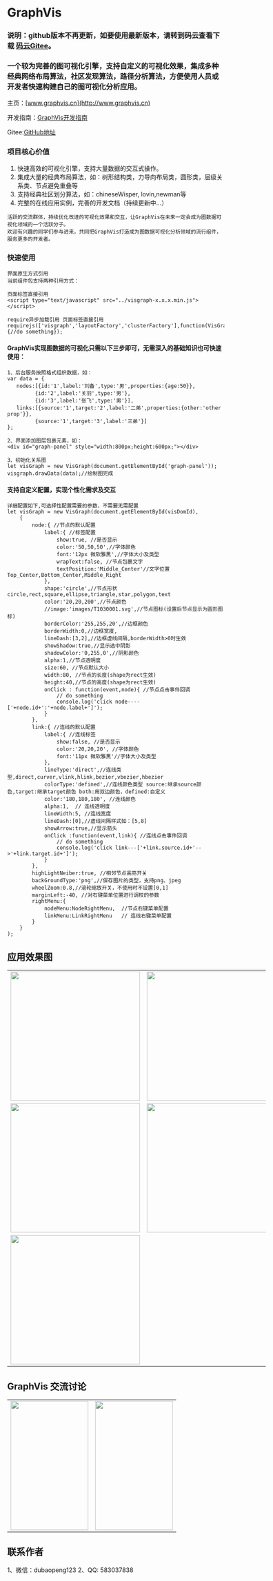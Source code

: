 # GraphVis

### 说明：github版本不再更新，如要使用最新版本，请转到码云查看下载 [码云Gitee](https://gitee.com/baopengdu/GraphVis)。

### 一个较为完善的图可视化引擎，支持自定义的可视化效果，集成多种经典网络布局算法，社区发现算法，路径分析算法，方便使用人员或开发者快速构建自己的图可视化分析应用。

主页：[www.graphvis.cn](http://www.graphvis.cn)

开发指南：[GraphVis开发指南](https://www.yuque.com/dashboard/docs)

Gitee:[GitHub地址](https://gitee.com/baopengdu/GraphVis)

### 项目核心价值
1. 快速高效的可视化引擎，支持大量数据的交互式操作。
2. 集成大量的经典布局算法，如：树形结构类，力导向布局类，圆形类，层级关系类、节点避免重叠等
3. 支持经典社区划分算法，如：chineseWisper, lovin,newman等
4. 完整的在线应用实例，完善的开发文档（持续更新中...）

```
活跃的交流群体，持续优化改进的可视化效果和交互，让GraphVis在未来一定会成为图数据可视化领域的一个活跃分子。
欢迎有兴趣的同学们参与进来，共同把GraphVis打造成为图数据可视化分析领域的流行组件，服务更多的开发者。
```

### 快速使用

```
界面原生方式引用
当前组件包支持两种引用方式：

页面标签直接引用
<script type="text/javascript" src="../visgraph-x.x.x.min.js"></script>

require异步加载引用 页面标签直接引用
requirejs(['visgraph','layoutFactory','clusterFactory'],function(VisGraph,layoutFactory,clusterFactory) {//do something});

```

#### GraphVis实现图数据的可视化只需以下三步即可，无需深入的基础知识也可快速使用：

```
1、后台服务按照格式组织数据，如：
var data = {
   nodes:[{id:'1',label:'刘备',type:'男',properties:{age:50}},
         {id:'2',label:'关羽',type:'男'},
         {id:'3',label:'张飞',type:'男'}],
   links:[{source:'1',target:'2',label:'二弟',properties:{other:'other prop'}},
         {source:'1',target:'3',label:'三弟'}]
};

2、界面添加图层包裹元素，如：
<div id="graph-panel" style="width:800px;height:600px;"></div>

3、初始化关系图
let visGraph = new VisGraph(document.getElementById('graph-panel'));
visgraph.drawData(data);//绘制图完成

```

#### 支持自定义配置，实现个性化需求及交互
```
详细配置如下,可选择性配置需要的参数，不需要无需配置
let visGraph = new VisGraph(document.getElementById(visDomId),
    {
        node:{ //节点的默认配置
            label:{ //标签配置
                show:true, //是否显示
                color:'50,50,50',//字体颜色
                font:'12px 微软雅黑',//字体大小及类型
                wrapText:false, //节点包裹文字
                textPosition:'Middle_Center'//文字位置 Top_Center,Bottom_Center,Middle_Right
            },
            shape:'circle',//节点形状 circle,rect,square,ellipse,triangle,star,polygon,text
            color:'20,20,200',//节点颜色
            //image:'images/T1030001.svg',//节点图标(设置后节点显示为圆形图标)
            borderColor:'255,255,20',//边框颜色
            borderWidth:0,//边框宽度,
            lineDash:[3,2],//边框虚线间隔,borderWidth>0时生效
            showShadow:true,//显示选中阴影
            shadowColor:'0,255,0',//阴影颜色
            alpha:1,//节点透明度
            size:60, //节点默认大小
            width:80, //节点的长度(shape为rect生效)
            height:40,//节点的高度(shape为rect生效)
            onClick : function(event,node){ //节点点击事件回调
                // do something
                console.log('click node----['+node.id+':'+node.label+']');
            }
        },
        link:{ //连线的默认配置
            label:{ //连线标签
                show:false, //是否显示
                color:'20,20,20', //字体颜色
                font:'11px 微软雅黑'//字体大小及类型
            },
            lineType:'direct',//连线类型,direct,curver,vlink,hlink,bezier,vbezier,hbezier
            colorType:'defined',//连线颜色类型 source:继承source颜色,target:继承target颜色 both:用双边颜色，defined:自定义
            color:'180,180,180', //连线颜色
            alpha:1,  // 连线透明度
            lineWidth:5, //连线宽度
            lineDash:[0],//虚线间隔样式如：[5,8]
            showArrow:true,//显示箭头
            onClick :function(event,link){ //连线点击事件回调
                // do something
                console.log('click link---['+link.source.id+'-->'+link.target.id+']');
            }
        },
        highLightNeiber:true, //相邻节点高亮开关
        backGroundType:'png',//保存图片的类型，支持png、jpeg
        wheelZoom:0.8,//滚轮缩放开关，不使用时不设置[0,1]
        marginLeft:-40, //对右键菜单位置进行调校的参数
        rightMenu:{
            nodeMenu:NodeRightMenu,  //节点右键菜单配置
            linkMenu:LinkRightMenu   // 连线右键菜单配置
        }
    }
);
```

## 应用效果图

<table style="width:600px;">
<tr>
<td> <img src="http://media.graphvis.cn/20200614023608.png" width = "300" alt=""/> </td>
<td><img src="http://media.graphvis.cn/tupuvis.png" width = "300" alt=""/></td>
</tr>
<tr>
<td><img src="http://media.graphvis.cn/second2.png" width = "300" alt="" /></td>
<td><img src="http://media.graphvis.cn/secondbg.png" width = "300" alt="" /></td>
</tr>
<tr>
<td><img src="http://media.graphvis.cn/workflowdemo.png" width="300" alt=""/></td>
</tr>
</table>

## GraphVis 交流讨论
<table style="width:400px;">
<tr>
<td><img src="http://media.graphvis.cn/QQ-ercode.jpg" width = "180" height = "300" alt="" /></td>
<td><img src="http://media.graphvis.cn/mmqrcode1595774530290.png" width = "180" height = "300" alt="" /></td>
</tr>
</table>

## 联系作者
1、微信：dubaopeng123
2、QQ: 583037838
